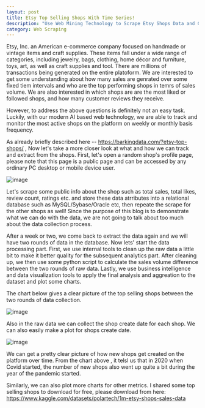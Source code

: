 ```yaml
---
layout: post
title: Etsy Top Selling Shops With Time Series!
description: "Use Web Mining Technology to Scrape Etsy Shops Data and Conduct Sales Volume and Other Interesting Metrics Analysis."
category: Web Scraping
---
```



Etsy, Inc. an American e-commerce company focused on handmade or vintage items and craft supplies. These items fall under a wide range of categories, including jewelry, bags, clothing, home décor and furniture, toys, art, as well as craft supplies and tool. There are millions of transactions being generated on the entire platoform. We are interested to get some understanding about how many sales are genrated over some fixed tiem intervals and who are the top performing shops in temrs of sales volume. We are also interested in which shops are are the most liked or followed shops, and how many customer reviews they receive. 

However, to address the above questions is definitely not an easy task. Luckily, with our modern AI based web technology, we are able to track and monitor the most active shops on the platform on weekly or monthly basis frequency.


As already briefly described here -- <a href="https://barkingdata.com/?etsy-top-shops/"> https://barkingdata.com/?etsy-top-shops/ </a>,
Now let's take a more closer look at what and how we can track and extract from the shops. First, let's open a random shop's profile page, please note that this page is a public page and can be accessed by any ordinary PC desktop or mobile device user.

![image](https://user-images.githubusercontent.com/105116671/167261344-c5bf326d-a501-4e3c-b4fc-060942a8337d.png)

Let's scrape some public info about the shop such as total sales, total likes, review count, ratings etc. and store these data atrributes into a relational database such as MySQL/Sybase/Oracle etc, then repeate the scrape for the other shops as well! Since the purpose of this blog is to demonstrate what we can do with the data, we are not going to talk about too much about the data collection process. 

After a week or two, we come back to extract the data again and we will have two rounds of data in the database. Now lets' start the data processing part. First, we use internal tools to clean up the raw data a little bit to make it better quality for the subsequent analytics part. After cleaning up, we then use some python script to calculate the sales volume difference between the two rounds of raw data. Lastly, we use business intelligence and data visualization tools to apply the final analysis and aggreation to the dataset and plot some charts. 

The chart below gives a clear picture of the top selling shops between the two rounds of data collection.

![image](https://user-images.githubusercontent.com/105116671/167260550-6217b290-71cc-410c-9739-0ed1348d7212.png)

Also in the raw data we can collect the shop create date for each shop. We can also easily make a plot for shops create date.

![image](https://user-images.githubusercontent.com/105116671/167261893-fb513c9f-78e3-4652-80f6-32e545923af4.png)

We can get a pretty clear picture of how new shops get created on the platform over time. From the chart above , it telsl us that in 2020 when Covid started, the number of new shops also went up quite a bit during the year of the pandemic started.

Similarly, we can also plot more charts for other metrics. I shared some top selling shops to download for free, please download from here:
https://www.kaggle.com/datasets/polartech/1m-etsy-shops-sales-data 
